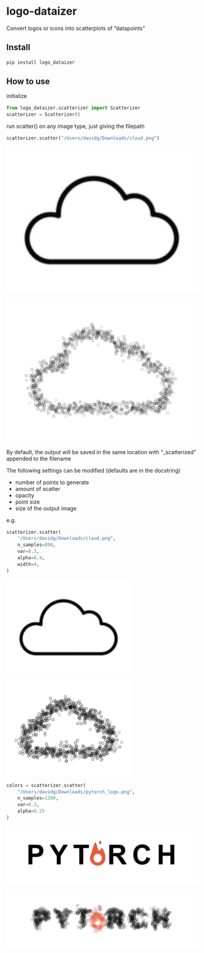 logo-dataizer
================

<!-- WARNING: THIS FILE WAS AUTOGENERATED! DO NOT EDIT! -->

Convert logos or icons into scatterplots of “datapoints”

## Install

``` sh
pip install logo_dataizer
```

## How to use

initialize

``` python
from logo_dataizer.scatterizer import Scatterizer
scatterizer = Scatterizer()
```

run scatter() on any image type, just giving the filepath

``` python
scatterizer.scatter("/Users/davidg/Downloads/cloud.png")
```

![](index_files/figure-commonmark/cell-3-output-1.png)

![](index_files/figure-commonmark/cell-3-output-2.png)

By default, the output will be saved in the same location with
“\_scatterized” appended to the filename

The following settings can be modified (defaults are in the docstring)

- number of points to generate
- amount of scatter
- opacity
- point size
- size of the output image

e.g.

``` python
scatterizer.scatter(
    "/Users/davidg/Downloads/cloud.png",
    n_samples=800,
    var=0.3,
    alpha=0.4,
    width=4,
)
```

![](index_files/figure-commonmark/cell-4-output-1.png)

![](index_files/figure-commonmark/cell-4-output-2.png)

``` python
colors = scatterizer.scatter(
    "/Users/davidg/Downloads/pytorch_logo.png",
    n_samples=1200,
    var=0.3,
    alpha=0.25
)
```

![](index_files/figure-commonmark/cell-5-output-1.png)

![](index_files/figure-commonmark/cell-5-output-2.png)
